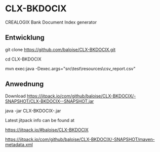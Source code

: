 # CLX-BKDOCIX
CREALOGIX Bank Document Index generator

## Entwicklung
git clone https://github.com/baloise/CLX-BKDOCIX.git

cd CLX-BKDOCIX

mvn exec:java -Dexec.args="src\test\resources\csv_report.csv"

## Anwednung
Download https://jitpack.io/com/github/baloise/CLX-BKDOCIX/-SNAPSHOT/CLX-BKDOCIX--SNAPSHOT.jar

java -jar CLX-BKDOCIX-<some git commit hash>.jar

Latest jitpack info can be found at

https://jitpack.io/#baloise/CLX-BKDOCIX

https://jitpack.io/com/github/baloise/CLX-BKDOCIX/-SNAPSHOT/maven-metadata.xml
